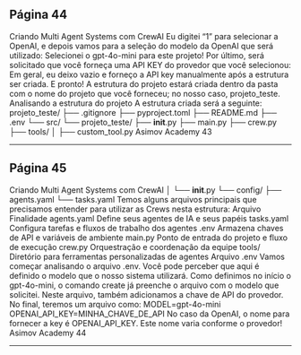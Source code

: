 ## Página 44

Criando Multi Agent Systems com CrewAI
Eu digitei “1” para selecionar a OpenAI, e depois vamos para a seleção do modelo da OpenAI que será
utilizado:
Selecionei o gpt-4o-mini para este projeto!
Por último, será solicitado que você forneça uma API KEY do provedor que você selecionou:
Em geral, eu deixo vazio e forneço a API key manualmente após a estrutura ser criada.
E pronto! A estrutura do projeto estará criada dentro da pasta com o nome do projeto que você
forneceu; no nosso caso, projeto_teste.
Analisando a estrutura do projeto
A estrutura criada será a seguinte:
projeto_teste/
├── .gitignore
├── pyproject.toml
├── README.md
├── .env
└── src/
└── projeto_teste/
├── __init__.py
├── main.py
├── crew.py
├── tools/
│
├── custom_tool.py
Asimov Academy
43


---
## Página 45

Criando Multi Agent Systems com CrewAI
│
└── __init__.py
└── config/
├── agents.yaml
└── tasks.yaml
Temos alguns arquivos principais que precisamos entender para utilizar as Crews nesta estrutura:
Arquivo
Finalidade
agents.yaml
Define seus agentes de IA e seus papéis
tasks.yaml
Configura tarefas e fluxos de trabalho dos agentes
.env
Armazena chaves de API e variáveis de ambiente
main.py
Ponto de entrada do projeto e fluxo de execução
crew.py
Orquestração e coordenação da equipe
tools/
Diretório para ferramentas personalizadas de agentes
Arquivo .env
Vamos começar analisando o arquivo .env.
Você pode perceber que aqui é definido o modelo que o nosso sistema utilizará. Como definimos no
início o gpt-4o-mini, o comando create já preenche o arquivo com o modelo que solicitei.
Neste arquivo, também adicionamos a chave de API do provedor. No final, teremos um arquivo
como:
MODEL=gpt-4o-mini
OPENAI_API_KEY=MINHA_CHAVE_DE_API
No caso da OpenAI, o nome para fornecer a key é OPENAI_API_KEY. Este nome varia conforme o
provedor!
Asimov Academy
44


---